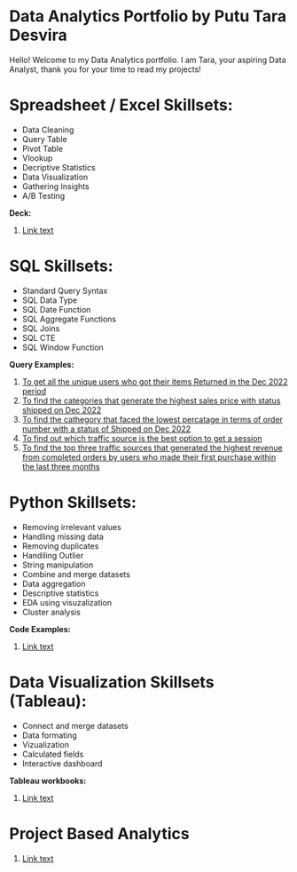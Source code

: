 # Data Analytics Portfolio by Putu Tara Desvira
Hello! Welcome to my Data Analytics portfolio.  I am Tara, your aspiring Data Analyst, thank you for your time to read my projects! 

# Spreadsheet / Excel Skillsets:
* Data Cleaning
* Query Table
* Pivot Table
* Vlookup
* Decriptive Statistics
* Data Visualization
* Gathering Insights
* A/B Testing

**Deck:**

1. [Link text](path/to/file.pdf)

# SQL Skillsets:
* Standard Query Syntax
* SQL Data Type
* SQL Date Function
* SQL Aggregate Functions
* SQL Joins
* SQL CTE
* SQL Window Function

**Query Examples:**
1. [To get all the unique users who got their items Returned in the Dec 2022 period ](https://console.cloud.google.com/bigquery?sq=542976873921:d16b89194d9945eaa9e5a06919efedd1)
2. [To find the categories that generate the highest sales price with status shipped on Dec 2022](https://console.cloud.google.com/bigquery?sq=542976873921:36c154473b4b4effae25a83eadfe8613)
3. [To find the cathegory that faced the lowest percatage in terms of order number with a status of Shipped on Dec 2022](https://console.cloud.google.com/bigquery?sq=542976873921:b9d04088f18a459a999b4befebd24481)
4. [To find out which traffic source is the best option to get a session](https://console.cloud.google.com/bigquery?sq=542976873921:5ccbaeeb6a754e4796dd5d98d6786f57)
5. [To find the top three traffic sources that generated the highest revenue from completed orders by users who made their first purchase within the last three months](https://console.cloud.google.com/bigquery?sq=542976873921:4998d3983d994f57bdb183b1f6c1073e)


# Python Skillsets:
* Removing irrelevant values
* Handling missing data
* Removing duplicates
* Handiling Outlier
* String manipulation
* Combine and merge datasets
* Data aggregation
* Descriptive statistics
* EDA using visuzalization
* Cluster analysis

**Code Examples:**
1. [Link text](path/to/file.pdf)

# Data Visualization Skillsets (Tableau):
* Connect and merge datasets
* Data formating
* Vizualization
* Calculated fields
* Interactive dashboard

**Tableau workbooks:**
1. [Link text](path/to/file.pdf)

# Project Based Analytics
1. [Link text](path/to/file.pdf)
